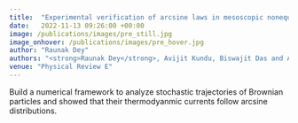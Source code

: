```yaml
---
title:  "Experimental verification of arcsine laws in mesoscopic nonequilibrium systems"
date:   2022-11-13 09:26:00 +00:00
image: /publications/images/pre_still.jpg
image_onhover: /publications/images/pre_hover.jpg
author: "Raunak Dey"
authors: "<strong>Raunak Dey</strong>, Avijit Kundu, Biswajit Das and Ayan Banerjee"
venue: "Physical Review E"
---
```

Build a numerical framework to analyze stochastic trajectories of Brownian particles and showed that their thermodyanmic currents follow arcsine distributions.
